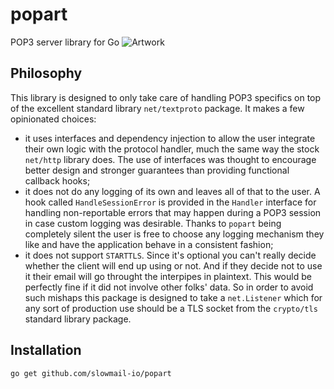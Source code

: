 # popart
POP3 server library for Go
![Artwork](http://blogs.artinfo.com/artintheair/files/2012/10/Newsweek-cover-crop.jpg)

Philosophy
---

This library is designed to only take care of handling POP3 specifics on top of the excellent standard library `net/textproto` package. It makes a few opinionated choices:

* it uses interfaces and dependency injection to allow the user integrate their own logic with the protocol handler, much the same way the stock `net/http` library does. The use of interfaces was thought to encourage better design and stronger guarantees than providing functional callback hooks;
* it does not do any logging of its own and leaves all of that to the user. A hook called `HandleSessionError` is provided in the `Handler` interface for handling non-reportable errors that may happen during a POP3 session in case custom logging was desirable. Thanks to `popart` being completely silent the user is free to choose any logging mechanism they like and have the application behave in a consistent fashion;
* it does not support `STARTTLS`. Since it's optional you can't really decide whether the client will end up using or not. And if they decide not to use it their email will go throught the interpipes in plaintext. This would be perfectly fine if it did not involve other folks' data. So in order to avoid such mishaps this package is designed to take a `net.Listener` which for any sort of production use should be a TLS socket from the `crypto/tls` standard library package.

Installation
---

```
go get github.com/slowmail-io/popart
```



